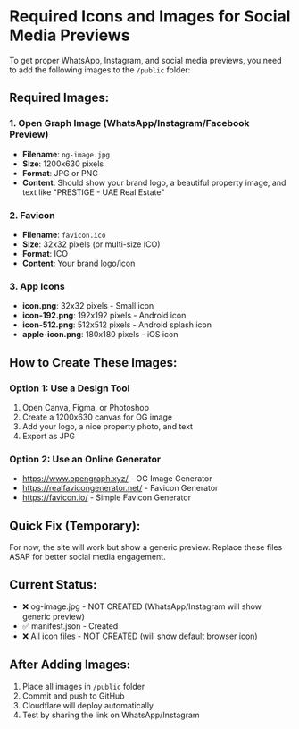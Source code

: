 # Required Icons and Images for Social Media Previews

To get proper WhatsApp, Instagram, and social media previews, you need to add the following images to the `/public` folder:

## Required Images:

### 1. Open Graph Image (WhatsApp/Instagram/Facebook Preview)
- **Filename**: `og-image.jpg`
- **Size**: 1200x630 pixels
- **Format**: JPG or PNG
- **Content**: Should show your brand logo, a beautiful property image, and text like "PRESTIGE - UAE Real Estate"

### 2. Favicon
- **Filename**: `favicon.ico`
- **Size**: 32x32 pixels (or multi-size ICO)
- **Format**: ICO
- **Content**: Your brand logo/icon

### 3. App Icons
- **icon.png**: 32x32 pixels - Small icon
- **icon-192.png**: 192x192 pixels - Android icon
- **icon-512.png**: 512x512 pixels - Android splash icon
- **apple-icon.png**: 180x180 pixels - iOS icon

## How to Create These Images:

### Option 1: Use a Design Tool
1. Open Canva, Figma, or Photoshop
2. Create a 1200x630 canvas for OG image
3. Add your logo, a nice property photo, and text
4. Export as JPG

### Option 2: Use an Online Generator
- https://www.opengraph.xyz/ - OG Image Generator
- https://realfavicongenerator.net/ - Favicon Generator
- https://favicon.io/ - Simple Favicon Generator

## Quick Fix (Temporary):
For now, the site will work but show a generic preview. Replace these files ASAP for better social media engagement.

## Current Status:
- ❌ og-image.jpg - NOT CREATED (WhatsApp/Instagram will show generic preview)
- ✅ manifest.json - Created
- ❌ All icon files - NOT CREATED (will show default browser icon)

## After Adding Images:
1. Place all images in `/public` folder
2. Commit and push to GitHub
3. Cloudflare will deploy automatically
4. Test by sharing the link on WhatsApp/Instagram
